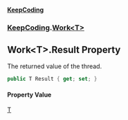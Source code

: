 #### [KeepCoding](index.md 'index')
### [KeepCoding](KeepCoding.md 'KeepCoding').[Work&lt;T&gt;](KeepCoding_Work_T_.md 'KeepCoding.Work&lt;T&gt;')
## Work&lt;T&gt;.Result Property
The returned value of the thread.  
```csharp
public T Result { get; set; }
```
#### Property Value
[T](KeepCoding_Work_T_.md#KeepCoding_Work_T__T 'KeepCoding.Work&lt;T&gt;.T')

